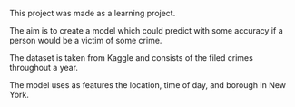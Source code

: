 This project was made as a learning project.

The aim is to create a model which could predict with some accuracy if a person would be a victim of some crime.

The dataset is taken from Kaggle and consists of the filed crimes throughout a year.

The model uses as features the location, time of day, and borough in New York.
